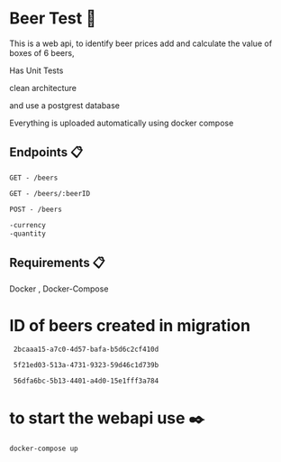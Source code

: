 # Beer Test 🚀
This is a web api, to identify beer prices add and calculate the value of boxes of 6 beers,

Has Unit Tests

clean architecture

and use a postgrest database


Everything is uploaded automatically using docker compose


## Endpoints 📋

``` GET - /beers ```
 
``` GET - /beers/:beerID ```

``` POST - /beers ```

``` sh GET - /beers/:beerID/boxprice
-currency  
-quantity
```

## Requirements 📋

Docker , Docker-Compose 

# ID of beers created in migration

``` 2bcaaa15-a7c0-4d57-bafa-b5d6c2cf410d```

``` 5f21ed03-513a-4731-9323-59d46c1d739b```

``` 56dfa6bc-5b13-4401-a4d0-15e1fff3a784```

# to start the webapi use  ✒️

``` sh
docker-compose up
```
